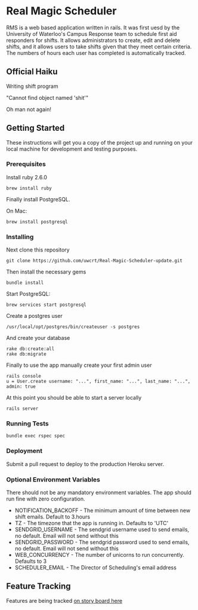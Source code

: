 # Real Magic Scheduler

RMS is a web based application written in rails. It was first uesd by the University of Waterloo's Campus Response team to schedule first aid responders for shifts. It allows administrators to create, edit and delete shifts, and it allows users to take shifts given that they meet certain criteria. The numbers of hours each user has completed is automatically tracked.

## Official Haiku

Writing shift program

"Cannot find object named 'shit'"

Oh man not again!

## Getting Started

These instructions will get you a copy of the project up and running on your local machine for development and testing purposes.

### Prerequisites

Install ruby 2.6.0

```
brew install ruby
```

Finally install PostgreSQL.

On Mac:

```
brew install postgresql
```

### Installing

Next clone this repository

```
git clone https://github.com/uwcrt/Real-Magic-Scheduler-update.git
```

Then install the necessary gems

```
bundle install
```

Start PostgreSQL:

```
brew services start postgresql
```

Create a postgres user

```
/usr/local/opt/postgres/bin/createuser -s postgres
```

And create your database

```
rake db:create:all
rake db:migrate
```

Finally to use the app manually create your first admin user

```
rails console
u = User.create username: "...", first_name: "...", last_name: "...", admin: true
```

At this point you should be able to start a server locally

```
rails server
```

### Running Tests

```
bundle exec rspec spec
```

### Deployment

Submit a pull request to deploy to the production Heroku server.

### Optional Environment Variables

There should not be any mandatory environment variables. The app should run fine with zero configuration.

* NOTIFICATION_BACKOFF - The minimum amount of time between new shift emails. Default to 3.hours
* TZ - The timezone that the app is running in. Defaults to 'UTC'
* SENDGRID_USERNAME - The sendgrid username used to send emails, no default. Email will not send without this
* SENDGRID_PASSWORD - The sendgrid password used to send emails, no default. Email will not send without this
* WEB_CONCURRENCY - The number of unicorns to run concurrently. Defaults to 3
* SCHEDULER_EMAIL - The Director of Scheduling's email address

## Feature Tracking

Features are being tracked [on story board here](https://trello.com/invite/b/B201Kp7Q/2d808de4e536581563281a334d68f9fc/rms)
